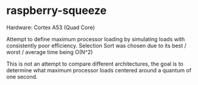 # raspberry-squeeze

Hardware: Cortex A53 (Quad Core)

Attempt to define maximum processor loading by simulating loads with consistently poor efficiency.
Selection Sort was chosen due to its best / worst / average time being O(N^2)

This is not an attempt to compare different architectures, the goal is to determine what maximum processor loads centered around a quantum of one second.
